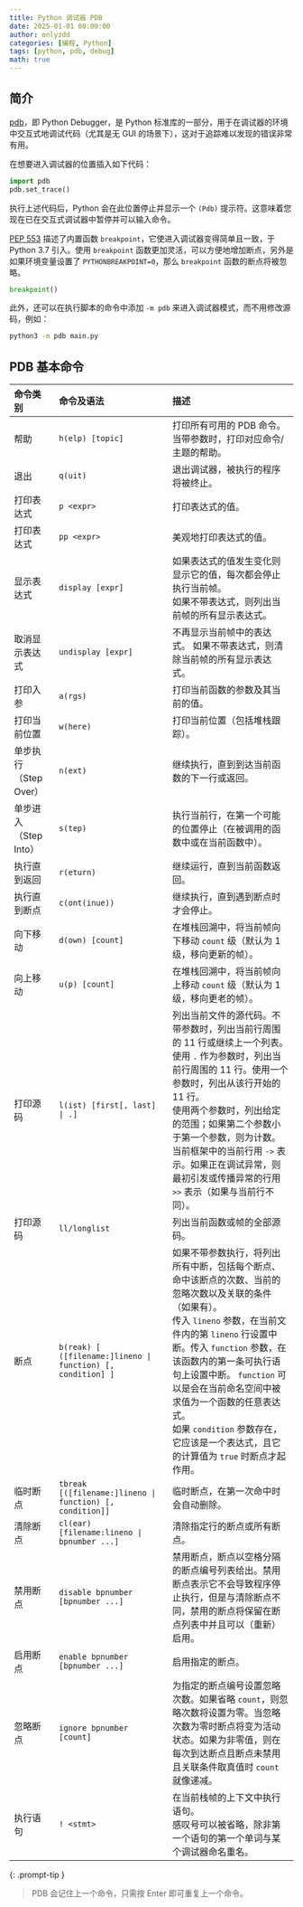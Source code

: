 ```yaml
---
title: Python 调试器 PDB
date: 2025-01-01 00:00:00
author: onlyzdd
categories: [编程, Python]
tags: [python, pdb, debug]
math: true
---
```


## 简介

[pdb](https://docs.python.org/3/library/pdb.html)，即 Python Debugger，是 Python 标准库的一部分，用于在调试器的环境中交互式地调试代码（尤其是无 GUI 的场景下），这对于追踪难以发现的错误非常有用。

在想要进入调试器的位置插入如下代码：

```py
import pdb
pdb.set_trace()
```

执行上述代码后，Python 会在此位置停止并显示一个 `(Pdb)` 提示符。这意味着您现在已在交互式调试器中暂停并可以输入命令。

[PEP 553](https://peps.python.org/pep-0553/) 描述了内置函数 `breakpoint`，它使进入调试器变得简单且一致，于 Python 3.7 引入。使用 `breakpoint` 函数更加灵活，可以方便地增加断点，另外是如果环境变量设置了 `PYTHONBREAKPOINT=0`，那么 `breakpoint` 函数的断点将被忽略。

```py
breakpoint()
```

此外，还可以在执行脚本的命令中添加 `-m pdb` 来进入调试器模式，而不用修改源码，例如：

```sh
python3 -m pdb main.py
```

## PDB 基本命令

| 命令类别 | 命令及语法   | 描述                                             |
|:----|:----|:-----|
| 帮助 | `h(elp) [topic]` | 打印所有可用的 PDB 命令。<br>当带参数时，打印对应命令/主题的帮助。 |
| 退出 | `q(uit)` | 退出调试器，被执行的程序将被终止。 |
| 打印表达式 | `p <expr>`    | 打印表达式的值。                                |
| 打印表达式 | `pp <expr>`   | 美观地打印表达式的值。                          |
| 显示表达式 | `display [expr]`   | 如果表达式的值发生变化则显示它的值，每次都会停止执行当前帧。<br>如果不带表达式，则列出当前帧的所有显示表达式。 |
| 取消显示表达式 | `undisplay [expr]` | 不再显示当前帧中的表达式。 如果不带表达式，则清除当前帧的所有显示表达式。 |
| 打印入参 | `a(rgs)`   | 打印当前函数的参数及其当前的值。 |
| 打印当前位置 | `w(here)` | 打印当前位置（包括堆栈跟踪）。 |
| 单步执行（Step Over） | `n(ext)`    | 继续执行，直到到达当前函数的下一行或返回。 |
| 单步进入（Step Into） | `s(tep)` | 执行当前行，在第一个可能的位置停止（在被调用的函数中或在当前函数中）。 |
| 执行直到返回 | `r(eturn)` | 继续运行，直到当前函数返回。 |
| 执行直到断点 | `c(ont(inue))`    | 继续执行，直到遇到断点时才会停止。              |
| 向下移动 | `d(own) [count]` | 在堆栈回溯中，将当前帧向下移动 `count` 级（默认为 1 级，移向更新的帧）。 |
| 向上移动 | `u(p) [count]` | 在堆栈回溯中，将当前帧向上移动 `count` 级（默认为 1 级，移向更老的帧）。 |
| 打印源码 | `l(ist) [first[, last] \| .]` | 列出当前文件的源代码。不带参数时，列出当前行周围的 11 行或继续上一个列表。<br>使用 `.` 作为参数时，列出当前行周围的 11 行。使用一个参数时，列出从该行开始的 11 行。<br>使用两个参数时，列出给定的范围；如果第二个参数小于第一个参数，则为计数。当前框架中的当前行用 `->` 表示。如果正在调试异常，则最初引发或传播异常的行用 `>>` 表示（如果与当前行不同）。 |
| 打印源码 | `ll/longlist`   | 列出当前函数或帧的全部源码。                   |
| 断点 | `b(reak) [ ([filename:]lineno \| function) [, condition] ]` | 如果不带参数执行，将列出所有中断，包括每个断点、命中该断点的次数、当前的忽略次数以及关联的条件（如果有）。<br>传入 `lineno` 参数，在当前文件内的第 `lineno` 行设置中断。传入 `function` 参数，在该函数内的第一条可执行语句上设置中断。 `function` 可以是会在当前命名空间中被求值为一个函数的任意表达式。<br>如果 `condition` 参数存在，它应该是一个表达式，且它的计算值为 `true` 时断点才起作用。 |
| 临时断点 | `tbreak [([filename:]lineno \| function) [, condition]]` | 临时断点，在第一次命中时会自动删除。 |
| 清除断点 | `cl(ear) [filename:lineno \| bpnumber ...]` | 清除指定行的断点或所有断点。 |
| 禁用断点 | `disable bpnumber [bpnumber ...]` | 禁用断点，断点以空格分隔的断点编号列表给出。禁用断点表示它不会导致程序停止执行，但是与清除断点不同，禁用的断点将保留在断点列表中并且可以（重新）启用。 |
| 启用断点 | `enable bpnumber [bpnumber ...]` | 启用指定的断点。 |
| 忽略断点 | `ignore bpnumber [count]` | 为指定的断点编号设置忽略次数。如果省略 `count`，则忽略次数将设置为零。当忽略次数为零时断点将变为活动状态。如果为非零值，则在每次到达断点且断点未禁用且关联条件取真值时 `count` 就像递减。|
| 执行语句 | `! <stmt>` | 在当前栈帧的上下文中执行语句。<br>感叹号可以被省略，除非第一个语句的第一个单词与某个调试器命名重名。 |

{: .prompt-tip }
> PDB 会记住上一个命令，只需按 Enter 即可重复上一个命令。
